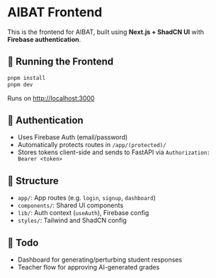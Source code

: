 # AIBAT Frontend

This is the frontend for AIBAT, built using **Next.js + ShadCN UI** with **Firebase authentication**.

## 🚀 Running the Frontend

```bash
pnpm install
pnpm dev
```

Runs on [http://localhost:3000](http://localhost:3000)

## 🔐 Authentication

- Uses Firebase Auth (email/password)
- Automatically protects routes in `/app/(protected)/`
- Stores tokens client-side and sends to FastAPI via `Authorization: Bearer <token>`

## 📁 Structure

- `app/`: App routes (e.g. `login`, `signup`, `dashboard`)
- `components/`: Shared UI components
- `lib/`: Auth context (`useAuth`), Firebase config
- `styles/`: Tailwind and ShadCN config

## 🧪 Todo

- Dashboard for generating/perturbing student responses
- Teacher flow for approving AI-generated grades
